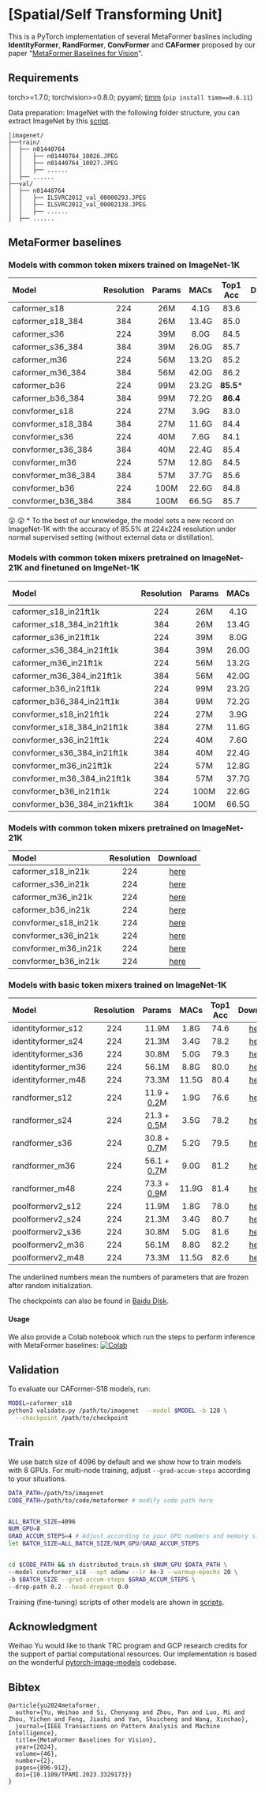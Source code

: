 # [Spatial/Self Transforming Unit]

This is a PyTorch implementation of several MetaFormer baslines including **IdentityFormer**, **RandFormer**, **ConvFormer** and **CAFormer** proposed by our paper "[MetaFormer Baselines for Vision](https://arxiv.org/abs/2210.13452)".

## Requirements

torch>=1.7.0; torchvision>=0.8.0; pyyaml; [timm](https://github.com/rwightman/pytorch-image-models) (`pip install timm==0.6.11`)

Data preparation: ImageNet with the following folder structure, you can extract ImageNet by this [script](https://gist.github.com/BIGBALLON/8a71d225eff18d88e469e6ea9b39cef4).

```
│imagenet/
├──train/
│  ├── n01440764
│  │   ├── n01440764_10026.JPEG
│  │   ├── n01440764_10027.JPEG
│  │   ├── ......
│  ├── ......
├──val/
│  ├── n01440764
│  │   ├── ILSVRC2012_val_00000293.JPEG
│  │   ├── ILSVRC2012_val_00002138.JPEG
│  │   ├── ......
│  ├── ......
```


## MetaFormer baselines 
### Models with common token mixers trained on ImageNet-1K
| Model | Resolution | Params | MACs | Top1 Acc | Download |
| :---     |   :---:    |  :---: |  :---:  |  :---:  |  :---:  |
| caformer_s18 | 224 | 26M | 4.1G |  83.6 | [here](https://huggingface.co/sail/dl/resolve/main/caformer/caformer_s18.pth) |
| caformer_s18_384 | 384 | 26M | 13.4G |  85.0 | [here](https://huggingface.co/sail/dl/resolve/main/caformer/caformer_s18_384.pth) |
| caformer_s36 | 224 | 39M | 8.0G |  84.5 | [here](https://huggingface.co/sail/dl/resolve/main/caformer/caformer_s36.pth) |
| caformer_s36_384 | 384 | 39M | 26.0G |  85.7 | [here](https://huggingface.co/sail/dl/resolve/main/caformer/caformer_s36_384.pth) |
| caformer_m36 | 224 | 56M | 13.2G |  85.2 | [here](https://huggingface.co/sail/dl/resolve/main/caformer/caformer_m36.pth) |
| caformer_m36_384 | 384 | 56M | 42.0G |  86.2 | [here](https://huggingface.co/sail/dl/resolve/main/caformer/caformer_m36_384.pth) |
| caformer_b36 | 224 | 99M | 23.2G |  **85.5**\* | [here](https://huggingface.co/sail/dl/resolve/main/caformer/caformer_b36.pth) |
| caformer_b36_384 | 384 | 99M | 72.2G |  **86.4** | [here](https://huggingface.co/sail/dl/resolve/main/caformer/caformer_b36_384.pth) |
| convformer_s18 | 224 | 27M | 3.9G |  83.0 | [here](https://huggingface.co/sail/dl/resolve/main/convformer/convformer_s18.pth) |
| convformer_s18_384 | 384 | 27M | 11.6G |  84.4 | [here](https://huggingface.co/sail/dl/resolve/main/convformer/convformer_s18_384.pth) |
| convformer_s36 | 224 | 40M | 7.6G |  84.1 | [here](https://huggingface.co/sail/dl/resolve/main/convformer/convformer_s36.pth) |
| convformer_s36_384 | 384 | 40M | 22.4G |  85.4 | [here](https://huggingface.co/sail/dl/resolve/main/convformer/convformer_s36_384.pth) |
| convformer_m36 | 224 | 57M | 12.8G |  84.5 | [here](https://huggingface.co/sail/dl/resolve/main/convformer/convformer_m36.pth) |
| convformer_m36_384 | 384 | 57M | 37.7G |  85.6 | [here](https://huggingface.co/sail/dl/resolve/main/convformer/convformer_m36_384.pth) |
| convformer_b36 | 224 | 100M | 22.6G |  84.8 | [here](https://huggingface.co/sail/dl/resolve/main/convformer/convformer_b36.pth) |
| convformer_b36_384 | 384 | 100M | 66.5G |  85.7 | [here](https://huggingface.co/sail/dl/resolve/main/convformer/convformer_b36_384.pth) |

:astonished: :astonished: \* To the best of our knowledge, the model sets a new record on ImageNet-1K with the accuracy of 85.5% at 224x224 resolution under normal supervised setting (without external data or distillation).

### Models with common token mixers pretrained on ImageNet-21K and finetuned on ImgeNet-1K
| Model | Resolution | Params | MACs | Top1 Acc | Download |
| :---     |   :---:    |  :---: |  :---:  |  :---:  |  :---:  |
| caformer_s18_in21ft1k | 224 | 26M | 4.1G |  84.1 | [here](https://huggingface.co/sail/dl/resolve/main/caformer/caformer_s18_in21ft1k.pth) |
| caformer_s18_384_in21ft1k | 384 | 26M | 13.4G |  85.4 | [here](https://huggingface.co/sail/dl/resolve/main/caformer/caformer_s18_384_in21ft1k.pth) |
| caformer_s36_in21ft1k | 224 | 39M | 8.0G |  85.8 | [here](https://huggingface.co/sail/dl/resolve/main/caformer/caformer_s36_in21ft1k.pth) |
| caformer_s36_384_in21ft1k | 384 | 39M | 26.0G |  86.9 | [here](https://huggingface.co/sail/dl/resolve/main/caformer/caformer_s36_384_in21ft1k.pth) |
| caformer_m36_in21ft1k | 224 | 56M | 13.2G |  86.6 | [here](https://huggingface.co/sail/dl/resolve/main/caformer/caformer_m36_in21ft1k.pth) |
| caformer_m36_384_in21ft1k | 384 | 56M | 42.0G |  87.5 | [here](https://huggingface.co/sail/dl/resolve/main/caformer/caformer_m36_384_in21ft1k.pth) |
| caformer_b36_in21ft1k | 224 | 99M | 23.2G |  87.4 | [here](https://huggingface.co/sail/dl/resolve/main/caformer/caformer_b36_in21ft1k.pth) |
| caformer_b36_384_in21ft1k | 384 | 99M | 72.2G |  88.1 | [here](https://huggingface.co/sail/dl/resolve/main/caformer/caformer_b36_384_in21ft1k.pth) |
| convformer_s18_in21ft1k | 224 | 27M | 3.9G |  83.7 | [here](https://huggingface.co/sail/dl/resolve/main/convformer/convformer_s18_in21ft1k.pth) |
| convformer_s18_384_in21ft1k | 384 | 27M | 11.6G |  85.0 | [here](https://huggingface.co/sail/dl/resolve/main/convformer/convformer_s18_384_in21ft1k.pth) |
| convformer_s36_in21ft1k | 224 | 40M | 7.6G |  85.4 | [here](https://huggingface.co/sail/dl/resolve/main/convformer/convformer_s36_in21ft1k.pth) |
| convformer_s36_384_in21ft1k | 384 | 40M | 22.4G |  86.4 | [here](https://huggingface.co/sail/dl/resolve/main/convformer/convformer_s36_384_in21ft1k.pth) |
| convformer_m36_in21ft1k | 224 | 57M | 12.8G |  86.1 | [here](https://huggingface.co/sail/dl/resolve/main/convformer/convformer_m36_in21ft1k.pth) |
| convformer_m36_384_in21ft1k | 384 | 57M | 37.7G |  86.9 | [here](https://huggingface.co/sail/dl/resolve/main/convformer/convformer_m36_384_in21ft1k.pth) |
| convformer_b36_in21ft1k | 224 | 100M | 22.6G |  87.0 | [here](https://huggingface.co/sail/dl/resolve/main/convformer/convformer_b36_in21ft1k.pth) |
| convformer_b36_384_in21kft1k | 384 | 100M | 66.5G |  87.6 | [here](https://huggingface.co/sail/dl/resolve/main/convformer/convformer_b36_384_in21ft1k.pth) |


### Models with common token mixers pretrained on ImageNet-21K
| Model | Resolution |  Download |
| :---     |   :---:    |  :---:  |
| caformer_s18_in21k | 224 | [here](https://huggingface.co/sail/dl/resolve/main/caformer/caformer_s18_in21k.pth) |
| caformer_s36_in21k | 224 | [here](https://huggingface.co/sail/dl/resolve/main/caformer/caformer_s36_in21k.pth) |
| caformer_m36_in21k | 224 | [here](https://huggingface.co/sail/dl/resolve/main/caformer/caformer_m36_in21k.pth) |
| caformer_b36_in21k | 224 | [here](https://huggingface.co/sail/dl/resolve/main/caformer/caformer_b36_in21k.pth) |
| convformer_s18_in21k | 224 | [here](https://huggingface.co/sail/dl/resolve/main/convformer/convformer_s18_in21k.pth) |
| convformer_s36_in21k | 224 | [here](https://huggingface.co/sail/dl/resolve/main/convformer/convformer_s36_in21k.pth) |
| convformer_m36_in21k | 224 | [here](https://huggingface.co/sail/dl/resolve/main/convformer/convformer_m36_in21k.pth) |
| convformer_b36_in21k | 224 | [here](https://huggingface.co/sail/dl/resolve/main/convformer/convformer_b36_in21k.pth) |


### Models with basic token mixers trained on ImageNet-1K
| Model | Resolution | Params | MACs | Top1 Acc | Download |
| :---     |   :---:    |  :---: |  :---:  |  :---:  |  :---:  |
| identityformer_s12 | 224 | 11.9M | 1.8G |  74.6 | [here](https://huggingface.co/sail/dl/resolve/main/identityformer/identityformer_s12.pth) |
| identityformer_s24 | 224 | 21.3M | 3.4G |  78.2 | [here](https://huggingface.co/sail/dl/resolve/main/identityformer/identityformer_s24.pth) |
| identityformer_s36 | 224 | 30.8M | 5.0G |  79.3 | [here](https://huggingface.co/sail/dl/resolve/main/identityformer/identityformer_s36.pth) |
| identityformer_m36 | 224 | 56.1M | 8.8G |  80.0 | [here](https://huggingface.co/sail/dl/resolve/main/identityformer/identityformer_m36.pth) |
| identityformer_m48 | 224 | 73.3M | 11.5G |  80.4 | [here](https://huggingface.co/sail/dl/resolve/main/identityformer/identityformer_m48.pth) |
| randformer_s12 | 224 | 11.9 + <ins>0.2</ins>M | 1.9G |  76.6 | [here](https://huggingface.co/sail/dl/resolve/main/randformer/randformer_s12.pth) |
| randformer_s24 | 224 | 21.3 + <ins>0.5</ins>M | 3.5G |  78.2 | [here](https://huggingface.co/sail/dl/resolve/main/randformer/randformer_s24.pth) |
| randformer_s36 | 224 | 30.8 + <ins>0.7</ins>M | 5.2G |  79.5 | [here](https://huggingface.co/sail/dl/resolve/main/randformer/randformer_s36.pth) |
| randformer_m36 | 224 | 56.1 + <ins>0.7</ins>M | 9.0G |  81.2 | [here](https://huggingface.co/sail/dl/resolve/main/randformer/randformer_m36.pth) |
| randformer_m48 | 224 | 73.3 + <ins>0.9</ins>M | 11.9G |  81.4 | [here](https://huggingface.co/sail/dl/resolve/main/randformer/randformer_m48.pth) |
| poolformerv2_s12 | 224 | 11.9M | 1.8G |  78.0 | [here](https://huggingface.co/sail/dl/resolve/main/poolformerv2/poolformerv2_s12.pth) |
| poolformerv2_s24 | 224 | 21.3M | 3.4G |  80.7 | [here](https://huggingface.co/sail/dl/resolve/main/poolformerv2/poolformerv2_s24.pth) |
| poolformerv2_s36 | 224 | 30.8M | 5.0G |  81.6 | [here](https://huggingface.co/sail/dl/resolve/main/poolformerv2/poolformerv2_s36.pth) |
| poolformerv2_m36 | 224 | 56.1M | 8.8G |  82.2 | [here](https://huggingface.co/sail/dl/resolve/main/poolformerv2/poolformerv2_m36.pth) |
| poolformerv2_m48 | 224 | 73.3M | 11.5G |  82.6 | [here](https://huggingface.co/sail/dl/resolve/main/poolformerv2/poolformerv2_m48.pth) |

The underlined numbers mean the numbers of parameters that are frozen after random initialization.

The checkpoints can also be found in [Baidu Disk](https://pan.baidu.com/s/1qJ-MHbuQyEdN7a6DJY9RFg?pwd=meta).

#### Usage
We also provide a Colab notebook which run the steps to perform inference with MetaFormer baselines: [![Colab](https://colab.research.google.com/assets/colab-badge.svg)](https://colab.research.google.com/drive/1raon_oZRnUBXb9ZYcMY3Au_r-3l4eP1I?usp=sharing)


## Validation

To evaluate our CAFormer-S18 models, run:

```bash
MODEL=caformer_s18
python3 validate.py /path/to/imagenet  --model $MODEL -b 128 \
  --checkpoint /path/to/checkpoint 
```



## Train
We use batch size of 4096 by default and we show how to train models with 8 GPUs. For multi-node training, adjust `--grad-accum-steps` according to your situations.


```bash
DATA_PATH=/path/to/imagenet
CODE_PATH=/path/to/code/metaformer # modify code path here


ALL_BATCH_SIZE=4096
NUM_GPU=8
GRAD_ACCUM_STEPS=4 # Adjust according to your GPU numbers and memory size.
let BATCH_SIZE=ALL_BATCH_SIZE/NUM_GPU/GRAD_ACCUM_STEPS


cd $CODE_PATH && sh distributed_train.sh $NUM_GPU $DATA_PATH \
--model convformer_s18 --opt adamw --lr 4e-3 --warmup-epochs 20 \
-b $BATCH_SIZE --grad-accum-steps $GRAD_ACCUM_STEPS \
--drop-path 0.2 --head-dropout 0.0
```
Training (fine-tuning) scripts of other models are shown in [scripts](/scripts/).

## Acknowledgment
Weihao Yu would like to thank TRC program and GCP research credits for the support of partial computational resources. Our implementation is based on the wonderful [pytorch-image-models](https://github.com/rwightman/pytorch-image-models) codebase.


## Bibtex
```
@article{yu2024metaformer,
  author={Yu, Weihao and Si, Chenyang and Zhou, Pan and Luo, Mi and Zhou, Yichen and Feng, Jiashi and Yan, Shuicheng and Wang, Xinchao},
  journal={IEEE Transactions on Pattern Analysis and Machine Intelligence}, 
  title={MetaFormer Baselines for Vision}, 
  year={2024},
  volume={46},
  number={2},
  pages={896-912},
  doi={10.1109/TPAMI.2023.3329173}}
}
```
